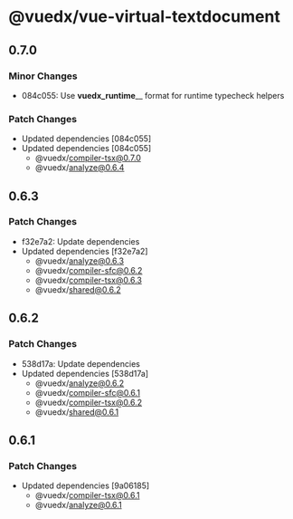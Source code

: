 # @vuedx/vue-virtual-textdocument

## 0.7.0

### Minor Changes

- 084c055: Use **vuedx_runtime**<name>\_\_ format for runtime typecheck helpers

### Patch Changes

- Updated dependencies [084c055]
- Updated dependencies [084c055]
  - @vuedx/compiler-tsx@0.7.0
  - @vuedx/analyze@0.6.4

## 0.6.3

### Patch Changes

- f32e7a2: Update dependencies
- Updated dependencies [f32e7a2]
  - @vuedx/analyze@0.6.3
  - @vuedx/compiler-sfc@0.6.2
  - @vuedx/compiler-tsx@0.6.3
  - @vuedx/shared@0.6.2

## 0.6.2

### Patch Changes

- 538d17a: Update dependencies
- Updated dependencies [538d17a]
  - @vuedx/analyze@0.6.2
  - @vuedx/compiler-sfc@0.6.1
  - @vuedx/compiler-tsx@0.6.2
  - @vuedx/shared@0.6.1

## 0.6.1

### Patch Changes

- Updated dependencies [9a06185]
  - @vuedx/compiler-tsx@0.6.1
  - @vuedx/analyze@0.6.1
